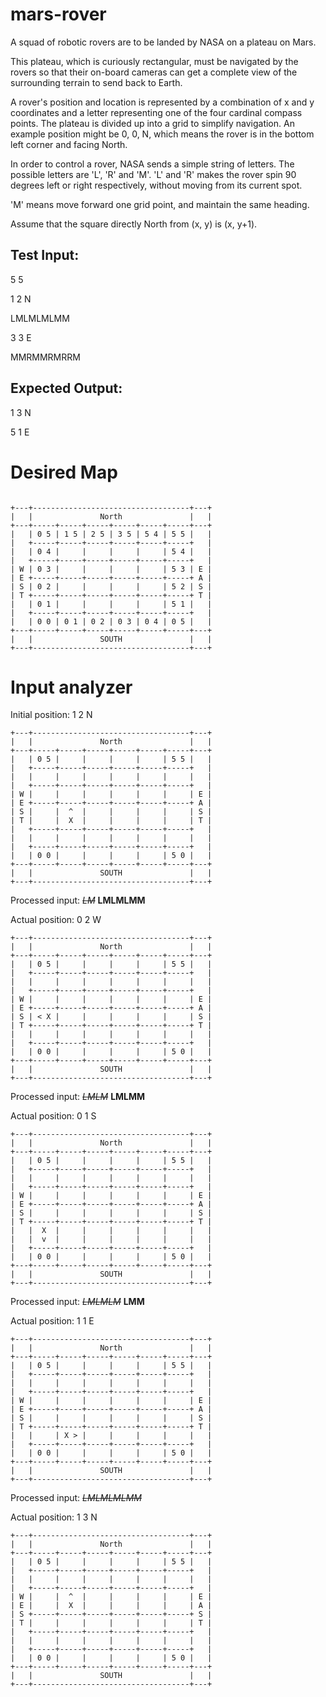 # mars-rover
A squad of robotic rovers are to be landed by NASA on a plateau on Mars.

This plateau, which is curiously rectangular, must be navigated by the rovers so that their on-board cameras can get a complete view of the surrounding terrain to send back to Earth.



A rover's position and location is represented by a combination of x and y coordinates and a letter representing one of the four cardinal compass points. The plateau is divided up into a grid to simplify navigation. An example position might be 0, 0, N, which means the rover is in the bottom left corner and facing North.



In order to control a rover, NASA sends a simple string of letters. The possible letters are 'L', 'R' and 'M'. 'L' and 'R' makes the rover spin 90 degrees left or right respectively, without moving from its current spot.

'M' means move forward one grid point, and maintain the same heading.



Assume that the square directly North from (x, y) is (x, y+1).

## Test Input:

5 5

1 2 N

LMLMLMLMM

3 3 E

MMRMMRMRRM



## Expected Output:

1 3 N

5 1 E

# Desired Map 
```text

+---+-----------------------------------+---+
|   |               North               |   |
+---+-----+-----+-----+-----+-----+-----+---+
|   | 0 5 | 1 5 | 2 5 | 3 5 | 5 4 | 5 5 |   |
|   +-----+-----+-----+-----+-----+-----+   |
|   | 0 4 |     |     |     |     | 5 4 |   |
|   +-----+-----+-----+-----+-----+-----+   |
| W | 0 3 |     |     |     |     | 5 3 | E |
| E +-----+-----+-----+-----+-----+-----+ A |
| S | 0 2 |     |     |     |     | 5 2 | S |
| T +-----+-----+-----+-----+-----+-----+ T |
|   | 0 1 |     |     |     |     | 5 1 |   |
|   +-----+-----+-----+-----+-----+-----+   |
|   | 0 0 | 0 1 | 0 2 | 0 3 | 0 4 | 0 5 |   |
+---+-----+-----+-----+-----+-----+-----+---+
|   |               SOUTH               |   |
+---+-----------------------------------+---+
```

# Input analyzer
 
Initial position: 1 2 N

```text
+---+-----------------------------------+---+
|   |               North               |   |
+---+-----+-----+-----+-----+-----+-----+---+
|   | 0 5 |     |     |     |     | 5 5 |   |
|   +-----+-----+-----+-----+-----+-----+   |
|   |     |     |     |     |     |     |   |
|   +-----+-----+-----+-----+-----+-----+   |
| W |     |     |     |     |     |     | E |
| E +-----+-----+-----+-----+-----+-----+ A |
| S |     |  ^  |     |     |     |     | S |
| T |     |  X  |     |     |     |     | T |
|   +-----+-----+-----+-----+-----+-----+   |
|   |     |     |     |     |     |     |   |
|   +-----+-----+-----+-----+-----+-----+   |
|   | 0 0 |     |     |     |     | 5 0 |   |
+---+-----+-----+-----+-----+-----+-----+---+
|   |               SOUTH               |   |
+---+-----------------------------------+---+
```
Processed input: *~~LM~~* **LMLMLMM**

Actual position: 0 2 W
```text
+---+-----------------------------------+---+
|   |               North               |   |
+---+-----+-----+-----+-----+-----+-----+---+
|   | 0 5 |     |     |     |     | 5 5 |   |
|   +-----+-----+-----+-----+-----+-----+   |
|   |     |     |     |     |     |     |   |
|   +-----+-----+-----+-----+-----+-----+   |
| W |     |     |     |     |     |     | E |
| E +-----+-----+-----+-----+-----+-----+ A |
| S | < X |     |     |     |     |     | S |
| T +-----+-----+-----+-----+-----+-----+ T |
|   |     |     |     |     |     |     |   |
|   +-----+-----+-----+-----+-----+-----+   |
|   | 0 0 |     |     |     |     | 5 0 |   |
+---+-----+-----+-----+-----+-----+-----+---+
|   |               SOUTH               |   |
+---+-----------------------------------+---+
```
Processed input: *~~LMLM~~* **LMLMM**

Actual position: 0 1 S
```text
+---+-----------------------------------+---+
|   |               North               |   |
+---+-----+-----+-----+-----+-----+-----+---+
|   | 0 5 |     |     |     |     | 5 5 |   |
|   +-----+-----+-----+-----+-----+-----+   |
|   |     |     |     |     |     |     |   |
|   +-----+-----+-----+-----+-----+-----+   |
| W |     |     |     |     |     |     | E |
| E +-----+-----+-----+-----+-----+-----+ A |
| S |     |     |     |     |     |     | S |
| T +-----+-----+-----+-----+-----+-----+ T |
|   |  X  |     |     |     |     |     |   |
|   |  v  |     |     |     |     |     |   |
|   +-----+-----+-----+-----+-----+-----+   |
|   | 0 0 |     |     |     |     | 5 0 |   |
+---+-----+-----+-----+-----+-----+-----+---+
|   |               SOUTH               |   |
+---+-----------------------------------+---+
```
Processed input: *~~LMLMLM~~* **LMM**

Actual position: 1 1 E
```text
+---+-----------------------------------+---+
|   |               North               |   |
+---+-----+-----+-----+-----+-----+-----+---+
|   | 0 5 |     |     |     |     | 5 5 |   |
|   +-----+-----+-----+-----+-----+-----+   |
|   |     |     |     |     |     |     |   |
|   +-----+-----+-----+-----+-----+-----+   |
| W |     |     |     |     |     |     | E |
| E +-----+-----+-----+-----+-----+-----+ A |
| S |     |     |     |     |     |     | S |
| T +-----+-----+-----+-----+-----+-----+ T |
|   |     | X > |     |     |     |     |   |
|   +-----+-----+-----+-----+-----+-----+   |
|   | 0 0 |     |     |     |     | 5 0 |   |
+---+-----+-----+-----+-----+-----+-----+---+
|   |               SOUTH               |   |
+---+-----------------------------------+---+
```
Processed input: *~~LMLMLMLMM~~*

Actual position: 1 3 N
```text
+---+-----------------------------------+---+
|   |               North               |   |
+---+-----+-----+-----+-----+-----+-----+---+
|   | 0 5 |     |     |     |     | 5 5 |   |
|   +-----+-----+-----+-----+-----+-----+   |
|   |     |     |     |     |     |     |   |
|   +-----+-----+-----+-----+-----+-----+   |
| W |     |  ^  |     |     |     |     | E |
| E |     |  X  |     |     |     |     | A |
| S +-----+-----+-----+-----+-----+-----+ S |
| T |     |     |     |     |     |     | T |
|   +-----+-----+-----+-----+-----+-----+   |
|   |     |     |     |     |     |     |   |
|   +-----+-----+-----+-----+-----+-----+   |
|   | 0 0 |     |     |     |     | 5 0 |   |
+---+-----+-----+-----+-----+-----+-----+---+
|   |               SOUTH               |   |
+---+-----------------------------------+---+
```
